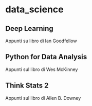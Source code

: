 # data_science

## Deep Learning
Appunti su libro di Ian Goodfellow

## Python for Data Analysis
Appunti sul libro di Wes McKinney

## Think Stats 2
Appunti sul libro di Allen B. Downey